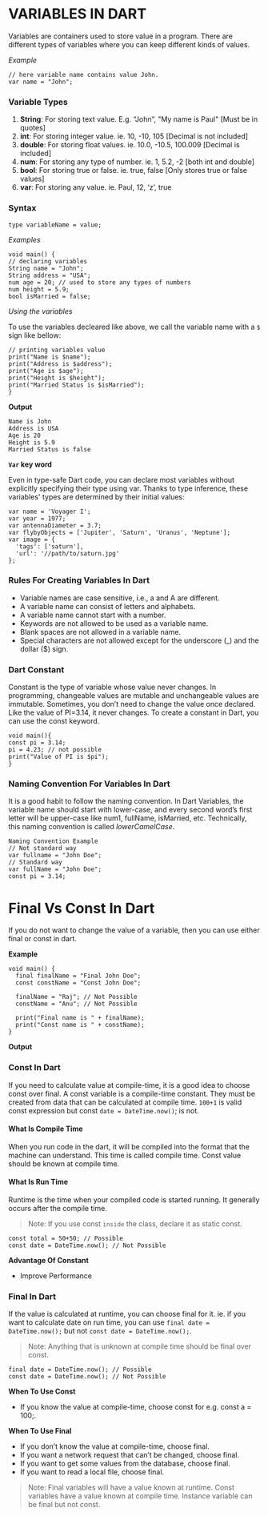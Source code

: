 
# VARIABLES IN DART

Variables are containers used to store value in a program. There are different types of variables where you can keep different kinds of values. 

*Example*

```
// here variable name contains value John.
var name = "John"; 
```


### Variable Types

1. **String**: For storing text value. E.g. “John”, "My name is Paul" [Must be in quotes]
2. **int**: For storing integer value. ie. 10, -10, 105 [Decimal is not included]
3. **double**: For storing float values. ie. 10.0, -10.5, 100.009 [Decimal is included]
4. **num**: For storing any type of number. ie. 1, 5.2, -2 [both int and double]
5. **bool**: For storing true or false. ie. true, false [Only stores true or false values]
6. **var**: For storing any value. ie. Paul, 12, ‘z’, true

### Syntax

`type variableName = value;`

*Examples*

```
void main() {
// declaring variables
String name = "John";
String address = "USA";  
num age = 20; // used to store any types of numbers 
num height = 5.9;
bool isMarried = false;
```

*Using the variables*

To use the variables decleared like above, we call the variable name with a `$` sign like bellow: 

``` 
// printing variables value   
print("Name is $name");
print("Address is $address");
print("Age is $age");
print("Height is $height");
print("Married Status is $isMarried");
}
```

**Output**

```
Name is John
Address is USA
Age is 20
Height is 5.9
Married Status is false
```

**`Var` key word**

Even in type-safe Dart code, you can declare most variables without explicitly specifying their type using var. Thanks to type inference, these variables' types are determined by their initial values:

```
var name = 'Voyager I';
var year = 1977;
var antennaDiameter = 3.7;
var flybyObjects = ['Jupiter', 'Saturn', 'Uranus', 'Neptune'];
var image = {
  'tags': ['saturn'],
  'url': '//path/to/saturn.jpg'
};
```


### Rules For Creating Variables In Dart
- Variable names are case sensitive, i.e., a and A are different.
- A variable name can consist of letters and alphabets.
- A variable name cannot start with a number.
- Keywords are not allowed to be used as a variable name.
- Blank spaces are not allowed in a variable name.
- Special characters are not allowed except for the underscore (_) and the dollar ($) sign.

### Dart Constant

Constant is the type of variable whose value never changes. In programming, changeable values are mutable and unchangeable values are immutable. Sometimes, you don’t need to change the value once declared. Like the value of PI=3.14, it never changes. To create a constant in Dart, you can use the const keyword.

```
void main(){
const pi = 3.14;
pi = 4.23; // not possible  
print("Value of PI is $pi");
}
```

### Naming Convention For Variables In Dart
It is a good habit to follow the naming convention. In Dart Variables, the variable name should start with lower-case, and every second word’s first letter will be upper-case like num1, fullName, isMarried, etc. Technically, this naming convention is called *lowerCamelCase*.

```
Naming Convention Example
// Not standard way
var fullname = "John Doe";
// Standard way
var fullName = "John Doe";
const pi = 3.14;
```


# Final Vs Const In Dart
If you do not want to change the value of a variable, then you can use either final or const in dart.

**Example**

```
void main() {
  final finalName = "Final John Doe";
  const constName = "Const John Doe";

  finalName = "Raj"; // Not Possible
  constName = "Anu"; // Not Possible

  print("Final name is " + finalName);
  print("Const name is " + constName);
}
```

**Output**

### Const In Dart

If you need to calculate value at compile-time, it is a good idea to choose const over final. A const variable is a compile-time constant. They must be created from data that can be calculated at compile time. `100+1` is valid const expression but const `date = DateTime.now()`; is not.

#### What Is Compile Time
When you run code in the dart, it will be compiled into the format that the machine can understand. This time is called compile time. Const value should be known at compile time.

#### What Is Run Time
Runtime is the time when your compiled code is started running. It generally occurs after the compile time.

> Note: If you use const `inside` the class, declare it as static const.

```
const total = 50+50; // Possible
const date = DateTime.now(); // Not Possible
```

**Advantage Of Constant**

- Improve Performance

### Final In Dart
If the value is calculated at runtime, you can choose final for it.  ie. if you want to calculate date on run time, you can use `final date = DateTime.now();` but not `const date = DateTime.now();`.


> Note: Anything that is unknown at compile time should be final over const.

```
final date = DateTime.now(); // Possible
const date = DateTime.now(); // Not Possible
```

**When To Use Const**

- If you know the value at compile-time, choose const for e.g. const a = 100;.

**When To Use Final**

- If you don’t know the value at compile-time, choose final.
- If you want a network request that can’t be changed, choose final.
- If you want to get some values from the database, choose final.
- If you want to read a local file, choose final.


> Note: Final variables will have a value known at runtime. Const variables have a value known at compile time. Instance variable can be final but not const.
